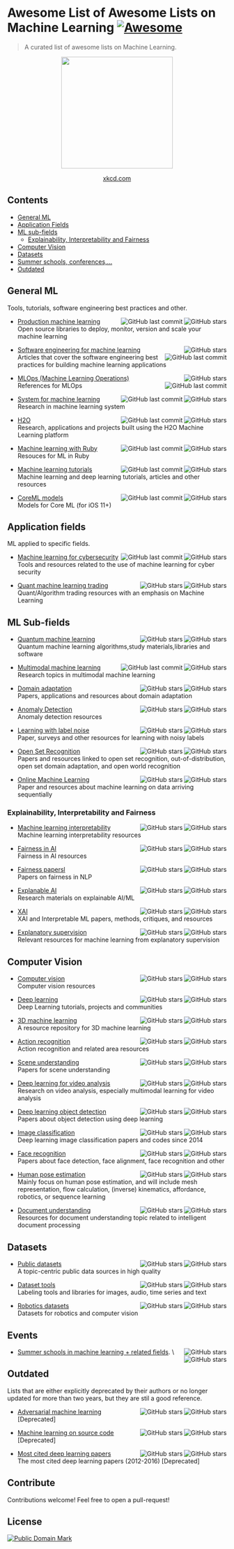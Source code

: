 # Awesome List of Awesome Lists on Machine Learning [![Awesome](https://awesome.re/badge)](https://awesome.re)

> A curated list of awesome lists on Machine Learning.

<div align="center">
<img src="https://imgs.xkcd.com/comics/machine_learning.png" width="256"/>

[xkcd.com](https://xkcd.com)
</div>

## Contents

- [General ML](#general-ml)
- [Application Fields](#application-fields)
- [ML sub-fields](#ml-sub-fields)
  - [Explainability, Interpretability and Fairness](#explainability-interpretability-and-fairness)
- [Computer Vision](#computer-vision)
- [Datasets](#datasets)
- [Summer schools, conferences,...](#events)
- [Outdated](#outdated)


## General ML

Tools, tutorials, software engineering best practices and other.

* [Production machine learning](https://github.com/EthicalML/awesome-production-machine-learning)
  <img align="right" src="https://img.shields.io/github/stars/EthicalML/awesome-production-machine-learning" alt="GitHub stars">
  <img align="right" src="https://img.shields.io/github/last-commit/EthicalML/awesome-production-machine-learning" alt="GitHub last commit">\
  Open source libraries to deploy, monitor, version and scale your machine learning

* [Software engineering for machine learning ](https://github.com/SE-ML/awesome-seml)
  <img align="right" src="https://img.shields.io/github/stars/SE-ML/awesome-seml" alt="GitHub stars">
  <img align="right" src="https://img.shields.io/github/last-commit/SE-ML/awesome-seml" alt="GitHub last commit">\
  Articles that cover the software engineering best practices for building machine learning applications

* [MLOps (Machine Learning Operations)](https://github.com/visenger/awesome-mlops)
  <img align="right" src="https://img.shields.io/github/stars/visenger/awesome-mlops" alt="GitHub stars">
  <img align="right" src="https://img.shields.io/github/last-commit/visenger/awesome-mlops" alt="GitHub last commit">\
  References for MLOps

* [System for machine learning](https://github.com/HuaizhengZhang/Awesome-System-for-Machine-Learning)
  <img align="right" src="https://img.shields.io/github/stars/HuaizhengZhang/Awesome-System-for-Machine-Learning" alt="GitHub stars">
  <img align="right" src="https://img.shields.io/github/last-commit/HuaizhengZhang/Awesome-System-for-Machine-Learning" alt="GitHub last commit">\
  Research in machine learning system

* [H2O](https://github.com/h2oai/awesome-h2o)
  <img align="right" src="https://img.shields.io/github/stars/h2oai/awesome-h2o" alt="GitHub stars">
  <img align="right" src="https://img.shields.io/github/last-commit/h2oai/awesome-h2o" alt="GitHub last commit">\
  Research, applications and projects built using the H2O Machine Learning platform

* [Machine learning with Ruby](https://github.com/arbox/machine-learning-with-ruby)
  <img align="right" src="https://img.shields.io/github/stars/arbox/machine-learning-with-ruby" alt="GitHub stars">
  <img align="right" src="https://img.shields.io/github/last-commit/arbox/machine-learning-with-ruby" alt="GitHub last commit">\
  Resouces for ML in Ruby

* [Machine learning tutorials](https://github.com/ujjwalkarn/Machine-Learning-Tutorials)
  <img align="right" src="https://img.shields.io/github/stars/ujjwalkarn/Machine-Learning-Tutorials" alt="GitHub stars">
    <img align="right" src="https://img.shields.io/github/last-commit/ujjwalkarn/Machine-Learning-Tutorials" alt="GitHub last commit">\
  Machine learning and deep learning tutorials, articles and other resources

* [CoreML models](https://github.com/likedan/Awesome-CoreML-Models)
  <img align="right" src="https://img.shields.io/github/stars/likedan/Awesome-CoreML-Models" alt="GitHub stars">
  <img align="right" src="https://img.shields.io/github/last-commit/likedan/Awesome-CoreML-Models" alt="GitHub last commit">\
  Models for Core ML (for iOS 11+)

## Application fields

ML applied to specific fields.

* [Machine learning for cybersecurity](https://github.com/jivoi/awesome-ml-for-cybersecurity)
  <img align="right" src="https://img.shields.io/github/stars/jivoi/awesome-ml-for-cybersecurity" alt="GitHub stars">
  <img align="right" src="https://img.shields.io/github/last-commit/jivoi/awesome-ml-for-cybersecurity" alt="GitHub last commit">\
  Tools and resources related to the use of machine learning for cyber security

* [Quant machine learning trading](https://github.com/grananqvist/Awesome-Quant-Machine-Learning-Trading)
  <img align="right" src="https://img.shields.io/github/stars/grananqvist/Awesome-Quant-Machine-Learning-Trading" alt="GitHub stars">
  <img align="right" src="https://img.shields.io/github/last-commit/grananqvist/Awesome-Quant-Machine-Learning-Trading" alt="GitHub stars">\
  Quant/Algorithm trading resources with an emphasis on Machine Learning

## ML Sub-fields

* [Quantum machine learning](https://github.com/krishnakumarsekar/awesome-quantum-machine-learning)
  <img align="right" src="https://img.shields.io/github/stars/krishnakumarsekar/awesome-quantum-machine-learning" alt="GitHub stars">
  <img align="right" src="https://img.shields.io/github/last-commit/krishnakumarsekar/awesome-quantum-machine-learning" alt="GitHub stars">\
  Quantum machine learning algorithms,study materials,libraries and software
  
* [Multimodal machine learning](https://github.com/pliang279/awesome-multimodal-ml)
  <img align="right" src="https://img.shields.io/github/stars/pliang279/awesome-multimodal-ml" alt="GitHub stars">
  <img align="right" src="https://img.shields.io/github/last-commit/pliang279/awesome-multimodal-ml" alt="GitHub last commit">\
  Research topics in multimodal machine learning

* [Domain adaptation](https://github.com/zhaoxin94/awesome-domain-adaptation)
  <img align="right" src="https://img.shields.io/github/stars/zhaoxin94/awesome-domain-adaptation" alt="GitHub stars">
  <img align="right" src="https://img.shields.io/github/last-commit/zhaoxin94/awesome-domain-adaptation" alt="GitHub stars">\
  Papers, applications and resources about domain adaptation

* [Anomaly Detection](https://github.com/hoya012/awesome-anomaly-detection)
  <img align="right" src="https://img.shields.io/github/stars/hoya012/awesome-anomaly-detection" alt="GitHub stars">
  <img align="right" src="https://img.shields.io/github/last-commit/hoya012/awesome-anomaly-detection" alt="GitHub stars">\
  Anomaly detection resources

* [Learning with label noise](https://github.com/subeeshvasu/Awesome-Learning-with-Label-Noise)
  <img align="right" src="https://img.shields.io/github/stars/subeeshvasu/Awesome-Learning-with-Label-Noise" alt="GitHub stars">
  <img align="right" src="https://img.shields.io/github/last-commit/subeeshvasu/Awesome-Learning-with-Label-Noise" alt="GitHub stars">\
  Paper, surveys and other resources for learning with noisy labels

* [Open Set Recognition](https://github.com/iCGY96/awesome_OpenSetRecognition_list)
  <img align="right" src="https://img.shields.io/github/stars/iCGY96/awesome_OpenSetRecognition_list" alt="GitHub stars">
  <img align="right" src="https://img.shields.io/github/last-commit/iCGY96/awesome_OpenSetRecognition_list" alt="GitHub stars">\
  Papers and resources linked to open set recognition, out-of-distribution, open set domain adaptation, and open world recognition

* [Online Machine Learning](https://github.com/online-ml/awesome-online-machine-learning)
  <img align="right" src="https://img.shields.io/github/stars/online-ml/awesome-online-machine-learning" alt="GitHub stars">
  <img align="right" src="https://img.shields.io/github/last-commit/online-ml/awesome-online-machine-learning" alt="GitHub stars">\
  Paper and resources about machine learning on data arriving sequentially

### Explainability, Interpretability and Fairness

* [Machine learning interpretability](https://github.com/jphall663/awesome-machine-learning-interpretability)
  <img align="right" src="https://img.shields.io/github/stars/jphall663/awesome-machine-learning-interpretability" alt="GitHub stars">
  <img align="right" src="https://img.shields.io/github/last-commit/jphall663/awesome-machine-learning-interpretability" alt="GitHub stars">\
  Machine learning interpretability resources

* [Fairness in AI](https://github.com/datamllab/awesome-fairness-in-ai)
  <img align="right" src="https://img.shields.io/github/stars/datamllab/awesome-fairness-in-ai" alt="GitHub stars">
  <img align="right" src="https://img.shields.io/github/last-commit/datamllab/awesome-fairness-in-ai" alt="GitHub stars">\
  Fairness in AI resources

* [Fairness papersl](https://github.com/uclanlp/awesome-fairness-papers)
  <img align="right" src="https://img.shields.io/github/stars/uclanlp/awesome-fairness-papers" alt="GitHub stars">
  <img align="right" src="https://img.shields.io/github/last-commit/uclanlp/awesome-fairness-papers" alt="GitHub stars">\
  Papers on fairness in NLP
 
* [Explanable AI](https://github.com/wangyongjie-ntu/Awesome-explainable-AI)
  <img align="right" src="https://img.shields.io/github/stars/wangyongjie-ntu/Awesome-explainable-AI" alt="GitHub stars">
  <img align="right" src="https://img.shields.io/github/last-commit/wangyongjie-ntu/Awesome-explainable-AI" alt="GitHub stars">\
  Research materials on explainable AI/ML

* [XAI](https://github.com/altamiracorp/awesome-xai)
  <img align="right" src="https://img.shields.io/github/stars/altamiracorp/awesome-xai" alt="GitHub stars">
  <img align="right" src="https://img.shields.io/github/last-commit/altamiracorp/awesome-xai" alt="GitHub stars">\
  XAI and Interpretable ML papers, methods, critiques, and resources

* [Explanatory supervision](https://github.com/stefanoteso/awesome-explanatory-supervision)
  <img align="right" src="https://img.shields.io/github/stars/stefanoteso/awesome-explanatory-supervision" alt="GitHub stars">
  <img align="right" src="https://img.shields.io/github/last-commit/stefanoteso/awesome-explanatory-supervision" alt="GitHub stars">\
  Relevant resources for machine learning from explanatory supervision

## Computer Vision

* [Computer vision](https://github.com/jbhuang0604/awesome-computer-vision)
  <img align="right" src="https://img.shields.io/github/stars/jbhuang0604/awesome-computer-vision" alt="GitHub stars">
  <img align="right" src="https://img.shields.io/github/last-commit/jbhuang0604/awesome-computer-vision" alt="GitHub stars">\
  Computer vision resources

* [Deep learning](https://github.com/ChristosChristofidis/awesome-deep-learning)
  <img align="right" src="https://img.shields.io/github/stars/ChristosChristofidis/awesome-deep-learning" alt="GitHub stars">
  <img align="right" src="https://img.shields.io/github/last-commit/ChristosChristofidis/awesome-deep-learning" alt="GitHub stars">\
  Deep Learning tutorials, projects and communities

* [3D machine learning](https://github.com/timzhang642/3D-Machine-Learning)
  <img align="right" src="https://img.shields.io/github/stars/timzhang642/3D-Machine-Learning" alt="GitHub stars">
  <img align="right" src="https://img.shields.io/github/last-commit/timzhang642/3D-Machine-Learning" alt="GitHub stars">\
  A resource repository for 3D machine learning

* [Action recognition](https://github.com/jinwchoi/awesome-action-recognition)
  <img align="right" src="https://img.shields.io/github/stars/jinwchoi/awesome-action-recognition" alt="GitHub stars">
  <img align="right" src="https://img.shields.io/github/last-commit/jinwchoi/awesome-action-recognition" alt="GitHub stars">\
  Action recognition and related area resources

* [Scene understanding](https://github.com/bertjiazheng/awesome-scene-understanding)
  <img align="right" src="https://img.shields.io/github/stars/bertjiazheng/awesome-scene-understanding" alt="GitHub stars">
  <img align="right" src="https://img.shields.io/github/last-commit/bertjiazheng/awesome-scene-understanding" alt="GitHub stars">\
  Papers for scene understanding

- [Deep learning for video analysis](https://github.com/HuaizhengZhang/Awsome-Deep-Learning-for-Video-Analysis)
  <img align="right" src="https://img.shields.io/github/stars/HuaizhengZhang/Awsome-Deep-Learning-for-Video-Analysis" alt="GitHub stars">
  <img align="right" src="https://img.shields.io/github/last-commit/HuaizhengZhang/Awsome-Deep-Learning-for-Video-Analysis" alt="GitHub stars">\
  Research on video analysis, especially multimodal learning for video analysis

- [Deep learning object detection](https://github.com/hoya012/deep_learning_object_detection)
  <img align="right" src="https://img.shields.io/github/stars/hoya012/deep_learning_object_detection" alt="GitHub stars">
  <img align="right" src="https://img.shields.io/github/last-commit/hoya012/deep_learning_object_detection" alt="GitHub stars">\
  Papers about object detection using deep learning

* [Image classification](https://github.com/weiaicunzai/awesome-image-classification)
  <img align="right" src="https://img.shields.io/github/stars/weiaicunzai/awesome-image-classification" alt="GitHub stars">
  <img align="right" src="https://img.shields.io/github/last-commit/weiaicunzai/awesome-image-classification" alt="GitHub stars">\
  Deep learning image classification papers and codes since 2014

* [Face recognition](https://github.com/ChanChiChoi/awesome-Face_Recognition)
  <img align="right" src="https://img.shields.io/github/stars/ChanChiChoi/awesome-Face_Recognition" alt="GitHub stars">
  <img align="right" src="https://img.shields.io/github/last-commit/ChanChiChoi/awesome-Face_Recognition" alt="GitHub stars">\
  Papers about face detection, face alignment, face recognition and other

* [Human pose estimation](https://github.com/wangzheallen/awesome-human-pose-estimation)
  <img align="right" src="https://img.shields.io/github/stars/wangzheallen/awesome-human-pose-estimation" alt="GitHub stars">
  <img align="right" src="https://img.shields.io/github/last-commit/wangzheallen/awesome-human-pose-estimation" alt="GitHub stars">\
  Mainly focus on human pose estimation, and will include mesh representation, flow calculation, (inverse) kinematics, affordance, robotics, or sequence learning

* [Document understanding](https://github.com/tstanislawek/awesome-document-understanding)
  <img align="right" src="https://img.shields.io/github/stars/tstanislawek/awesome-document-understanding" alt="GitHub stars">
  <img align="right" src="https://img.shields.io/github/last-commit/tstanislawek/awesome-document-understanding" alt="GitHub stars">\
  Resources for document understanding topic related to intelligent document processing

## Datasets

* [Public datasets](https://github.com/awesomedata/awesome-public-datasets)
  <img align="right" src="https://img.shields.io/github/stars/awesomedata/awesome-public-datasets" alt="GitHub stars">
  <img align="right" src="https://img.shields.io/github/last-commit/awesomedata/awesome-public-datasets" alt="GitHub stars">\
  A topic-centric public data sources in high quality

* [Dataset tools](https://github.com/jsbroks/awesome-dataset-tools)
  <img align="right" src="https://img.shields.io/github/stars/jsbroks/awesome-dataset-tools" alt="GitHub stars">
  <img align="right" src="https://img.shields.io/github/last-commit/jsbroks/awesome-dataset-tools" alt="GitHub stars">\
  Labeling tools and libraries for images, audio, time series and text

* [Robotics datasets](https://github.com/sunglok/awesome-robotics-datasets)
  <img align="right" src="https://img.shields.io/github/stars/sunglok/awesome-robotics-datasets" alt="GitHub stars">
  <img align="right" src="https://img.shields.io/github/last-commit/sunglok/awesome-robotics-datasets" alt="GitHub stars">\
  Datasets for robotics and computer vision

## Events

* [Summer schools in machine learning + related fields](https://github.com/sshkhr/awesome-mlss).
  <img align="right" src="https://img.shields.io/github/stars/sshkhr/awesome-mlss" alt="GitHub stars">
  <img align="right" src="https://img.shields.io/github/last-commit/sshkhr/awesome-mlss" alt="GitHub stars">\

## Outdated

Lists that are either explicitly deprecated by their authors or no longer updated for more than two years, but they are stil a good reference.

* [Adversarial machine learning](https://github.com/yenchenlin/awesome-adversarial-machine-learning)
  <img align="right" src="https://img.shields.io/github/stars/yenchenlin/awesome-adversarial-machine-learning" alt="GitHub stars">
  <img align="right" src="https://img.shields.io/github/last-commit/yenchenlin/awesome-adversarial-machine-learning" alt="GitHub stars">\
  [Deprecated]

* [Machine learning on source code](https://github.com/src-d/awesome-machine-learning-on-source-code)
  <img align="right" src="https://img.shields.io/github/stars/src-d/awesome-machine-learning-on-source-code" alt="GitHub stars">
  <img align="right" src="https://img.shields.io/github/last-commit/src-d/awesome-machine-learning-on-source-code" alt="GitHub stars">\
  [Deprecated]

* [Most cited deep learning papers](https://github.com/terryum/awesome-deep-learning-papers)
  <img align="right" src="https://img.shields.io/github/stars/terryum/awesome-deep-learning-papers" alt="GitHub stars">
  <img align="right" src="https://img.shields.io/github/last-commit/terryum/awesome-deep-learning-papers" alt="GitHub stars">\
  The most cited deep learning papers (2012-2016)
  [Deprecated]

## Contribute

Contributions welcome! Feel free to open a pull-request!


## License

<a rel="license" href="http://creativecommons.org/publicdomain/mark/1.0/">
<img src="http://i.creativecommons.org/p/mark/1.0/88x31.png"
     style="border-style: none;" alt="Public Domain Mark" />
</a>
